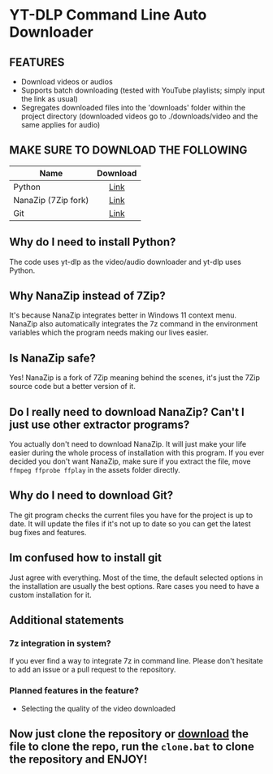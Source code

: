 # YT-DLP Command Line Auto Downloader

## FEATURES
- Download videos or audios
- Supports batch downloading (tested with YouTube playlists; simply input the link as usual)
- Segregates downloaded files into the 'downloads' folder within the project directory (downloaded videos go to ./downloads/video and the same applies for audio)

## MAKE SURE TO DOWNLOAD THE FOLLOWING
| Name                |                                   Download                                   |
| ------------------- | :--------------------------------------------------------------------------: |
| Python              |                  [Link](https://www.python.org/downloads/)                   |
| NanaZip (7Zip fork) | [Link](https://www.microsoft.com/store/productId/9N8G7TSCL18R?ocid=pdpshare) |
| Git                 |                   [Link](https://git-scm.com/download/win)                   |

## Why do I need to install Python?
The code uses yt-dlp as the video/audio downloader and yt-dlp uses Python.

## Why NanaZip instead of 7Zip?
It's because NanaZip integrates better in Windows 11 context menu. NanaZip also automatically integrates the 7z command in the environment variables which the program needs making our lives easier.

## Is NanaZip safe?
Yes! NanaZip is a fork of 7Zip meaning behind the scenes, it's just the 7Zip source code but a better version of it.

## Do I really need to download NanaZip? Can't I just use other extractor programs?
You actually don't need to download NanaZip. It will just make your life easier during the whole process of installation with this program. If you ever decided you don't want NanaZip, make sure if you extract the file, move `ffmpeg ffprobe ffplay` in the assets folder directly.

## Why do I need to download Git?
The git program checks the current files you have for the project is up to date. It will update the files if it's not up to date so you can get the latest bug fixes and features.

## Im confused how to install git
Just agree with everything. Most of the time, the default selected options in the installation are usually the best options. Rare cases you need to have a custom installation for it.

## Additional statements
### 7z integration in system?
If you ever find a way to integrate 7z in command line. Please don't hesitate to add an issue or a pull request to the repository.

### Planned features in the feature?
- Selecting the quality of the video downloaded



## Now just clone the repository or [download](https://github.com/PizzaSpark/yt-dlp-auto-downloader/releases/download/1/clone.bat) the file to clone the repo, run the `clone.bat` to clone the repository and ENJOY!
